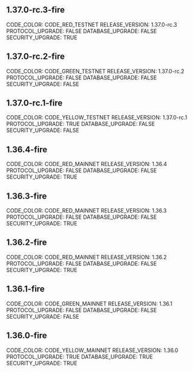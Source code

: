 ## 1.37.0-rc.3-fire

CODE_COLOR: CODE_RED_TESTNET
RELEASE_VERSION: 1.37.0-rc.3
PROTOCOL_UPGRADE: FALSE
DATABASE_UPGRADE: FALSE
SECURITY_UPGRADE: TRUE

## 1.37.0-rc.2-fire

CODE_COLOR: CODE_GREEN_TESTNET
RELEASE_VERSION: 1.37.0-rc.2
PROTOCOL_UPGRADE: FALSE
DATABASE_UPGRADE: FALSE
SECURITY_UPGRADE: FALSE

## 1.37.0-rc.1-fire

CODE_COLOR: CODE_YELLOW_TESTNET
RELEASE_VERSION: 1.37.0-rc.1
PROTOCOL_UPGRADE: TRUE
DATABASE_UPGRADE: FALSE
SECURITY_UPGRADE: FALSE

## 1.36.4-fire

CODE_COLOR: CODE_RED_MAINNET
RELEASE_VERSION: 1.36.4
PROTOCOL_UPGRADE: FALSE
DATABASE_UPGRADE: FALSE
SECURITY_UPGRADE: TRUE

## 1.36.3-fire

CODE_COLOR: CODE_RED_MAINNET
RELEASE_VERSION: 1.36.3
PROTOCOL_UPGRADE: FALSE
DATABASE_UPGRADE: FALSE
SECURITY_UPGRADE: TRUE

## 1.36.2-fire

CODE_COLOR: CODE_RED_MAINNET
RELEASE_VERSION: 1.36.2
PROTOCOL_UPGRADE: FALSE
DATABASE_UPGRADE: FALSE
SECURITY_UPGRADE: TRUE

## 1.36.1-fire

CODE_COLOR: CODE_GREEN_MAINNET
RELEASE_VERSION: 1.36.1
PROTOCOL_UPGRADE: FALSE
DATABASE_UPGRADE: FALSE
SECURITY_UPGRADE: FALSE

## 1.36.0-fire

CODE_COLOR: CODE_YELLOW_MAINNET
RELEASE_VERSION: 1.36.0
PROTOCOL_UPGRADE: TRUE
DATABASE_UPGRADE: TRUE
SECURITY_UPGRADE: TRUE